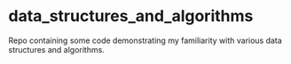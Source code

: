 # data_structures_and_algorithms
Repo containing some code demonstrating my familiarity with various data structures and algorithms.
